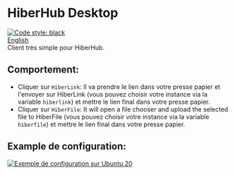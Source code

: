 # HiberHub Desktop
<a href="https://github.com/psf/black"><img alt="Code style: black" src="https://img.shields.io/badge/code%20style-black-000000.svg"></a>
<br>[English](README.md)
<br>Client très simple pour HiberHub.

## Comportement:
- Cliquer sur `HiberLink`: Il va prendre le lien dans votre presse papier et l'envoyer sur HiberLink (vous pouvez choisir votre instance via la variable `hiberlink`) et mettre le lien final dans votre presse papier.
- Cliquer sur `HiberFile`: It will open a file chooser  and upload the selected file to HiberFile (vous pouvez choisir votre instance via la variable `hiberfile`) et mettre le lien final dans votre presse papier.

## Example de configuration:
<a href="https://youtu.be/ZgYH_1u3zD0"><img alt="Exemple de configuration sur Ubuntu 20" src="https://img.youtube.com/vi/ZgYH_1u3zD0/0.jpg"></a>
